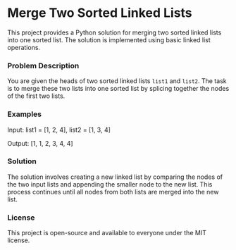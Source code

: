 # Merge Two Sorted Linked Lists

This project provides a Python solution for merging two sorted linked lists into one sorted list. The solution is implemented using basic linked list operations.

### Problem Description

You are given the heads of two sorted linked lists `list1` and `list2`. The task is to merge these two lists into one sorted list by splicing together the nodes of the first two lists.

### Examples

Input: list1 = [1, 2, 4], list2 = [1, 3, 4]

Output: [1, 1, 2, 3, 4, 4]

### Solution

The solution involves creating a new linked list by comparing the nodes of the two input lists and appending the smaller node to the new list. This process continues until all nodes from both lists are merged into the new list.

### License

This project is open-source and available to everyone under the MIT license.
